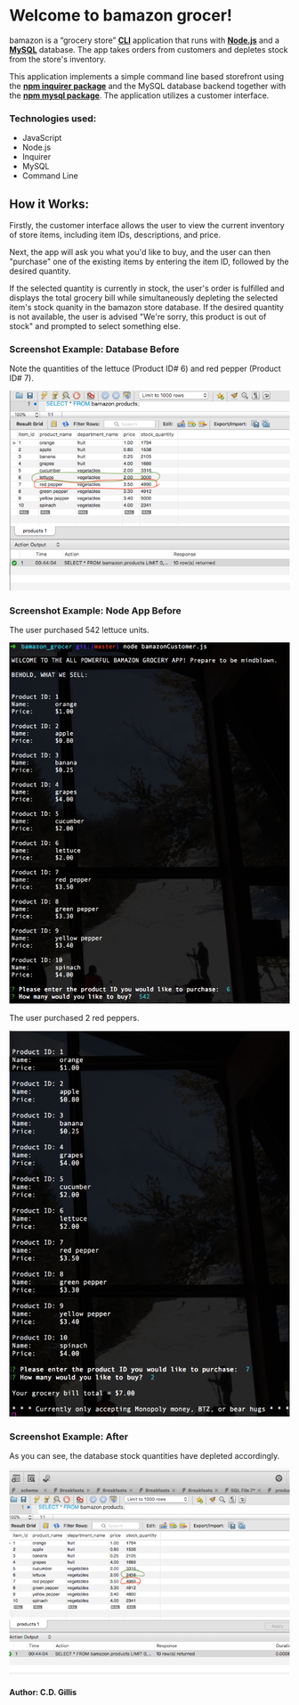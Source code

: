 # Welcome to bamazon grocer!

bamazon is a “grocery store” [**CLI**](https://en.wikipedia.org/wiki/Command-line_interface) application that runs with [**Node.js**](https://en.wikipedia.org/wiki/Node.js) and a [**MySQL**](https://en.wikipedia.org/wiki/MySQL) database. The app takes orders from customers and depletes stock from the store's inventory. 

This application implements a simple command line based storefront using the [**npm inquirer package**](https://www.npmjs.com/package/inquirer) and the MySQL database backend together with the [**npm mysql package**](https://www.npmjs.com/package/mysql). The application utilizes a customer interface.

### Technologies used:

* JavaScript
* Node.js
* Inquirer
* MySQL
* Command Line

## How it Works:

Firstly, the customer interface allows the user to view the current inventory of store items, including item IDs, descriptions, and price. 

Next, the app will ask you what you'd like to buy, and the user can then "purchase" one of the existing items by entering the item ID, followed by the desired quantity. 

If the selected quantity is currently in stock, the user's order is fulfilled and displays the total grocery bill while simultaneously depleting the selected item's stock quanity in the bamazon store database. If the desired quantity is not available, the user is advised "We're sorry, this product is out of stock" and prompted to select something else.

### Screenshot Example: Database **Before**

Note the quantities of the lettuce (Product ID# 6) and red pepper (Product ID# 7).

![db-before](/Images/bamazonBefore1.png)

### Screenshot Example: Node App **Before**

The user purchased 542 lettuce units.

![db-before2](/Images/bamazonBefore2.png)

The user purchased 2 red peppers.

![db-before3](/Images/beforeRedPepper.png)

### Screenshot Example: **After**

As you can see, the database stock quantities have depleted accordingly.

![after](/Images/bamazonAfter.png)


#### Author: C.D. Gillis

